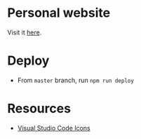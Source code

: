 # Personal website

Visit it [here](http://www.jrobcc.com).

# Deploy

- From `master` branch, run `npm run deploy`

# Resources

- [Visual Studio Code Icons](https://www.figma.com/community/file/768673354734944365/visual-studio-code-icons)

